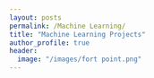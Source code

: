 ```yaml
---
layout: posts
permalink: /Machine Learning/
title: "Machine Learning Projects"
author_profile: true
header:
  image: "/images/fort point.png"
---
```

